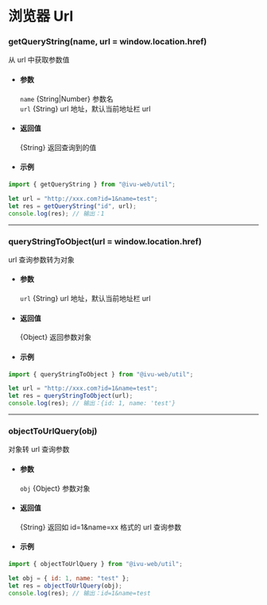# 浏览器 Url

### getQueryString(name, url = window.location.href)

从 url 中获取参数值

- #### 参数

  `name` {String|Number} 参数名  
  `url` {String} url 地址，默认当前地址栏 url

- #### 返回值

  {String} 返回查询到的值

- #### 示例

```javascript
import { getQueryString } from "@ivu-web/util";

let url = "http://xxx.com?id=1&name=test";
let res = getQueryString("id", url);
console.log(res); // 输出：1
```

---

### queryStringToObject(url = window.location.href)

url 查询参数转为对象

- #### 参数

  `url` {String} url 地址，默认当前地址栏 url

- #### 返回值

  {Object} 返回参数对象

- #### 示例

```javascript
import { queryStringToObject } from "@ivu-web/util";

let url = "http://xxx.com?id=1&name=test";
let res = queryStringToObject(url);
console.log(res); // 输出：{id: 1, name: 'test'}
```

---

### objectToUrlQuery(obj)

对象转 url 查询参数

- #### 参数

  `obj` {Object} 参数对象

- #### 返回值

  {String} 返回如 id=1&name=xx 格式的 url 查询参数

- #### 示例

```javascript
import { objectToUrlQuery } from "@ivu-web/util";

let obj = { id: 1, name: "test" };
let res = objectToUrlQuery(obj);
console.log(res); // 输出：id=1&name=test
```
